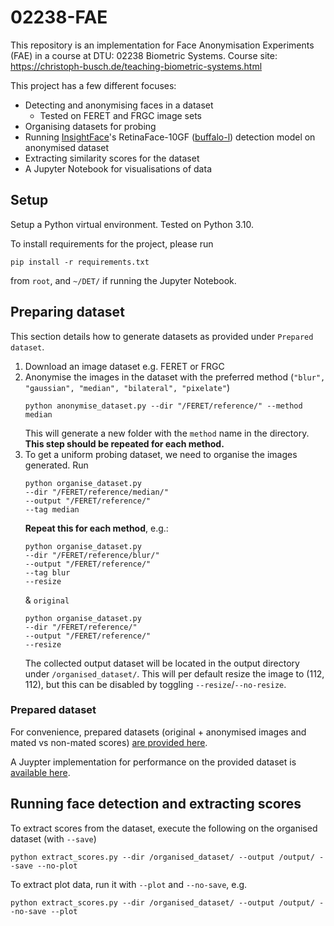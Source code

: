 # 02238-FAE
This repository is an implementation for Face Anonymisation Experiments (FAE) in a course at DTU: 02238 Biometric Systems.
Course site: https://christoph-busch.de/teaching-biometric-systems.html

This project has a few different focuses:
* Detecting and anonymising faces in a dataset
  * Tested on FERET and FRGC image sets
* Organising datasets for probing
* Running [InsightFace](https://github.com/deepinsight/insightface)'s RetinaFace-10GF ([buffalo-l](https://github.com/deepinsight/insightface/tree/master/model_zoo)) detection model on anonymised dataset
* Extracting similarity scores for the dataset
* A Jupyter Notebook for visualisations of data

## Setup

Setup a Python virtual environment. Tested on Python 3.10.

To install requirements for the project, please run 
```
pip install -r requirements.txt
``` 
from `root`, and `~/DET/` if running the Jupyter Notebook.

## Preparing dataset
This section details how to generate datasets as provided under `Prepared dataset`.

1. Download an image dataset e.g. FERET or FRGC
2. Anonymise the images in the dataset with the preferred method (`"blur", "gaussian", "median", "bilateral", "pixelate"`)
    ```
    python anonymise_dataset.py --dir "/FERET/reference/" --method median
    ```
   This will generate a new folder with the `method` name in the directory. **This step should be repeated for each method.**
3. To get a uniform probing dataset, we need to organise the images generated. Run
   ```
   python organise_dataset.py 
   --dir "/FERET/reference/median/" 
   --output "/FERET/reference/" 
   --tag median
   ```
   **Repeat this for each method**, e.g.:
   ```
   python organise_dataset.py 
   --dir "/FERET/reference/blur/" 
   --output "/FERET/reference/" 
   --tag blur
   --resize
   ```
   & `original`
   ```
   python organise_dataset.py 
   --dir "/FERET/reference/" 
   --output "/FERET/reference/"
   --resize
   ```
   The collected output dataset will be located in the output directory under `/organised_dataset/`. This will per default resize the image to (112, 112), but this can be disabled by toggling `--resize`/`--no-resize`.

### Prepared dataset
For convenience, prepared datasets (original + anonymised images and mated vs non-mated scores) [are provided here](https://github.com/johalexander/02238-FAE/tree/main/preformatted_datasets).

A Juypter implementation for performance on the provided dataset is [available here](https://github.com/johalexander/02238-FAE/blob/main/DET/FAE_Performance.ipynb).

## Running face detection and extracting scores
To extract scores from the dataset, execute the following on the organised dataset (with `--save`)
```
python extract_scores.py --dir /organised_dataset/ --output /output/ --save --no-plot
```
To extract plot data, run it with `--plot` and `--no-save`, e.g.
```
python extract_scores.py --dir /organised_dataset/ --output /output/ --no-save --plot
```
